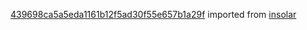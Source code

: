 [439698ca5a5eda1161b12f5ad30f55e657b1a29f](https://github.com/insolar/insolar/commit/439698ca5a5eda1161b12f5ad30f55e657b1a29f) imported from [insolar](https://github.com/insolar/insolar)
